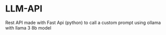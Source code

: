 # LLM-API
Rest API made with Fast Api (python) to call a custom prompt using ollama with llama 3 8b model
